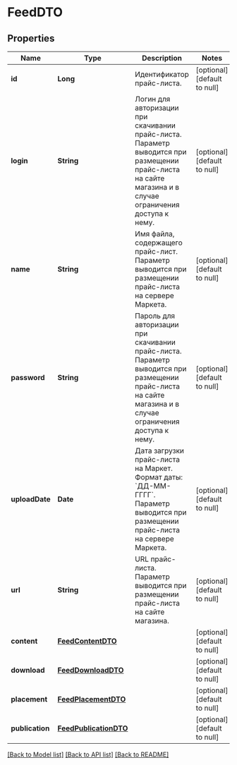 # FeedDTO
## Properties

| Name | Type | Description | Notes |
|------------ | ------------- | ------------- | -------------|
| **id** | **Long** | Идентификатор прайс-листа. | [optional] [default to null] |
| **login** | **String** | Логин для авторизации при скачивании прайс-листа. Параметр выводится при размещении прайс-листа на сайте магазина и в случае ограничения доступа к нему.  | [optional] [default to null] |
| **name** | **String** | Имя файла, содержащего прайс-лист. Параметр выводится при размещении прайс-листа на сервере Маркета.  | [optional] [default to null] |
| **password** | **String** | Пароль для авторизации при скачивании прайс-листа. Параметр выводится при размещении прайс-листа на сайте магазина и в случае ограничения доступа к нему.  | [optional] [default to null] |
| **uploadDate** | **Date** | Дата загрузки прайс-листа на Маркет.  Формат даты: &#x60;ДД-ММ-ГГГГ&#x60;.  Параметр выводится при размещении прайс-листа на сервере Маркета.  | [optional] [default to null] |
| **url** | **String** | URL прайс-листа. Параметр выводится при размещении прайс-листа на сайте магазина.  | [optional] [default to null] |
| **content** | [**FeedContentDTO**](FeedContentDTO.md) |  | [optional] [default to null] |
| **download** | [**FeedDownloadDTO**](FeedDownloadDTO.md) |  | [optional] [default to null] |
| **placement** | [**FeedPlacementDTO**](FeedPlacementDTO.md) |  | [optional] [default to null] |
| **publication** | [**FeedPublicationDTO**](FeedPublicationDTO.md) |  | [optional] [default to null] |

[[Back to Model list]](../README.md#documentation-for-models) [[Back to API list]](../README.md#documentation-for-api-endpoints) [[Back to README]](../README.md)

